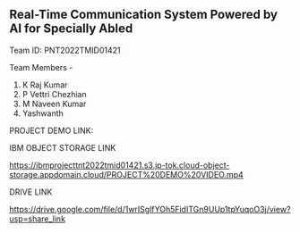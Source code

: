Real-Time Communication System Powered by AI for Specially Abled 
---------------------------------------------------------------------------------------------------------------------------------
Team ID:  PNT2022TMID01421                 

Team Members - 
1. K Raj Kumar
2. P Vettri Chezhian 
3. M Naveen Kumar
4. Yashwanth 

PROJECT DEMO LINK:

IBM OBJECT STORAGE LINK 

https://ibmprojecttnt2022tmid01421.s3.jp-tok.cloud-object-storage.appdomain.cloud/PROJECT%20DEMO%20VIDEO.mp4 

DRIVE LINK 

https://drive.google.com/file/d/1wrISglfYOh5FidITGn9UUp1tpYuqoO3j/view?usp=share_link
